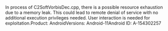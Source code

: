 In process of C2SoftVorbisDec.cpp, there is a possible resource exhaustion due to a memory leak. This could lead to remote denial of service with no additional execution privileges needed. User interaction is needed for exploitation.Product: AndroidVersions: Android-11Android ID: A-154302257